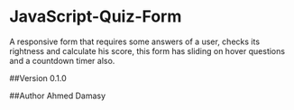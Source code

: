 # JavaScript-Quiz-Form

A responsive form that requires some answers of a user, checks its rightness and calculate his score, this form has sliding on hover questions and a countdown timer also.


##Version
0.1.0


##Author
Ahmed Damasy
